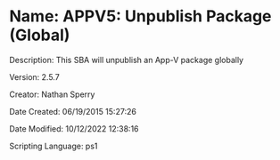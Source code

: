 ﻿# Name: APPV5: Unpublish Package (Global)

Description: This SBA will unpublish an App-V package globally

Version: 2.5.7

Creator: Nathan Sperry

Date Created: 06/19/2015 15:27:26

Date Modified: 10/12/2022 12:38:16

Scripting Language: ps1

